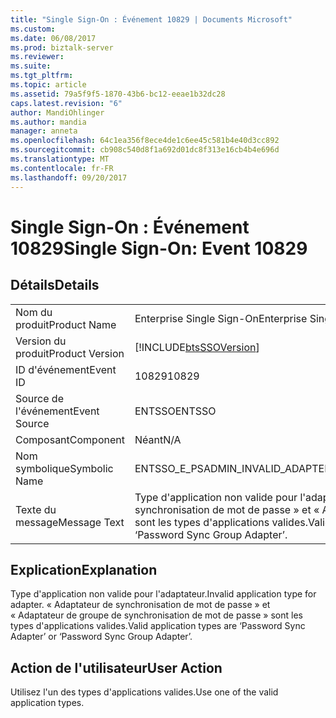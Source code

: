 ```yaml
---
title: "Single Sign-On : Événement 10829 | Documents Microsoft"
ms.custom: 
ms.date: 06/08/2017
ms.prod: biztalk-server
ms.reviewer: 
ms.suite: 
ms.tgt_pltfrm: 
ms.topic: article
ms.assetid: 79a5f9f5-1870-43b6-bc12-eeae1b32dc28
caps.latest.revision: "6"
author: MandiOhlinger
ms.author: mandia
manager: anneta
ms.openlocfilehash: 64c1ea356f8ece4de1c6ee45c581b4e40d3cc892
ms.sourcegitcommit: cb908c540d8f1a692d01dc8f313e16cb4b4e696d
ms.translationtype: MT
ms.contentlocale: fr-FR
ms.lasthandoff: 09/20/2017
---
```

# <a name="single-sign-on-event-10829"></a><span data-ttu-id="99402-102">Single Sign-On : Événement 10829</span><span class="sxs-lookup"><span data-stu-id="99402-102">Single Sign-On: Event 10829</span></span>
## <a name="details"></a><span data-ttu-id="99402-103">Détails</span><span class="sxs-lookup"><span data-stu-id="99402-103">Details</span></span>  
  
|||  
|-|-|  
|<span data-ttu-id="99402-104">Nom du produit</span><span class="sxs-lookup"><span data-stu-id="99402-104">Product Name</span></span>|<span data-ttu-id="99402-105">Enterprise Single Sign-On</span><span class="sxs-lookup"><span data-stu-id="99402-105">Enterprise Single Sign-On</span></span>|  
|<span data-ttu-id="99402-106">Version du produit</span><span class="sxs-lookup"><span data-stu-id="99402-106">Product Version</span></span>|[!INCLUDE[btsSSOVersion](../includes/btsssoversion-md.md)]|  
|<span data-ttu-id="99402-107">ID d'événement</span><span class="sxs-lookup"><span data-stu-id="99402-107">Event ID</span></span>|<span data-ttu-id="99402-108">10829</span><span class="sxs-lookup"><span data-stu-id="99402-108">10829</span></span>|  
|<span data-ttu-id="99402-109">Source de l'événement</span><span class="sxs-lookup"><span data-stu-id="99402-109">Event Source</span></span>|<span data-ttu-id="99402-110">ENTSSO</span><span class="sxs-lookup"><span data-stu-id="99402-110">ENTSSO</span></span>|  
|<span data-ttu-id="99402-111">Composant</span><span class="sxs-lookup"><span data-stu-id="99402-111">Component</span></span>|<span data-ttu-id="99402-112">Néant</span><span class="sxs-lookup"><span data-stu-id="99402-112">N/A</span></span>|  
|<span data-ttu-id="99402-113">Nom symbolique</span><span class="sxs-lookup"><span data-stu-id="99402-113">Symbolic Name</span></span>|<span data-ttu-id="99402-114">ENTSSO_E_PSADMIN_INVALID_ADAPTER_TYPE_2</span><span class="sxs-lookup"><span data-stu-id="99402-114">ENTSSO_E_PSADMIN_INVALID_ADAPTER_TYPE_2</span></span>|  
|<span data-ttu-id="99402-115">Texte du message</span><span class="sxs-lookup"><span data-stu-id="99402-115">Message Text</span></span>|<span data-ttu-id="99402-116">Type d'application non valide pour l'adaptateur.</span><span class="sxs-lookup"><span data-stu-id="99402-116">Invalid application type for adapter.</span></span> <span data-ttu-id="99402-117">« Adaptateur de synchronisation de mot de passe » et « Adaptateur de groupe de synchronisation de mot de passe » sont les types d'applications valides.</span><span class="sxs-lookup"><span data-stu-id="99402-117">Valid application types are ‘Password Sync Adapter’ or ‘Password Sync Group Adapter’.</span></span>|  
  
## <a name="explanation"></a><span data-ttu-id="99402-118">Explication</span><span class="sxs-lookup"><span data-stu-id="99402-118">Explanation</span></span>  
 <span data-ttu-id="99402-119">Type d'application non valide pour l'adaptateur.</span><span class="sxs-lookup"><span data-stu-id="99402-119">Invalid application type for adapter.</span></span> <span data-ttu-id="99402-120">« Adaptateur de synchronisation de mot de passe » et « Adaptateur de groupe de synchronisation de mot de passe » sont les types d'applications valides.</span><span class="sxs-lookup"><span data-stu-id="99402-120">Valid application types are ‘Password Sync Adapter’ or ‘Password Sync Group Adapter’.</span></span>  
  
## <a name="user-action"></a><span data-ttu-id="99402-121">Action de l'utilisateur</span><span class="sxs-lookup"><span data-stu-id="99402-121">User Action</span></span>  
 <span data-ttu-id="99402-122">Utilisez l'un des types d'applications valides.</span><span class="sxs-lookup"><span data-stu-id="99402-122">Use one of the valid application types.</span></span>